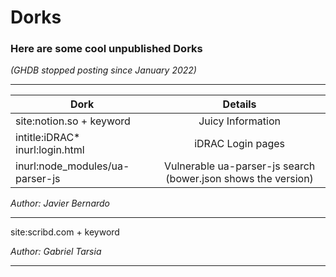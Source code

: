 # Dorks
### Here are some cool unpublished Dorks 
*(GHDB stopped posting since January 2022)*

------------------------------------------------------------------------------

| Dork          | Details       |
| ------------- |:-------------:|
| site:notion.so + keyword    | Juicy Information |
| intitle:iDRAC* inurl:login.html    | iDRAC Login pages |
| inurl:node_modules/ua-parser-js    | Vulnerable ua-parser-js search (bower.json shows the version) |


*Author: Javier Bernardo*

------------------------------------------------------------------------------

site:scribd.com + keyword

*Author: Gabriel Tarsia*

------------------------------------------------------------------------------

